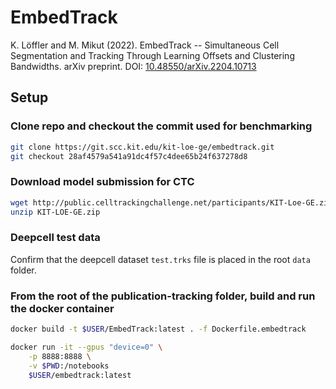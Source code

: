 # EmbedTrack

K. Löffler and M. Mikut (2022). EmbedTrack -- Simultaneous Cell Segmentation and Tracking Through Learning Offsets and Clustering Bandwidths. arXiv preprint. DOI: [10.48550/arXiv.2204.10713](https://doi.org/10.48550/arXiv.2204.10713)

## Setup

### Clone repo and checkout the commit used for benchmarking
```bash
git clone https://git.scc.kit.edu/kit-loe-ge/embedtrack.git
git checkout 28af4579a541a91dc4f57c4dee65b24f637278d8
```

### Download model submission for CTC
```bash
wget http://public.celltrackingchallenge.net/participants/KIT-Loe-GE.zip
unzip KIT-LOE-GE.zip
```

### Deepcell test data
Confirm that the deepcell dataset `test.trks` file is placed in the root `data` folder.

### From the root of the publication-tracking folder, build and run the docker container
```bash
docker build -t $USER/EmbedTrack:latest . -f Dockerfile.embedtrack
```

```bash
docker run -it --gpus "device=0" \
    -p 8888:8888 \
    -v $PWD:/notebooks
    $USER/embedtrack:latest
```
